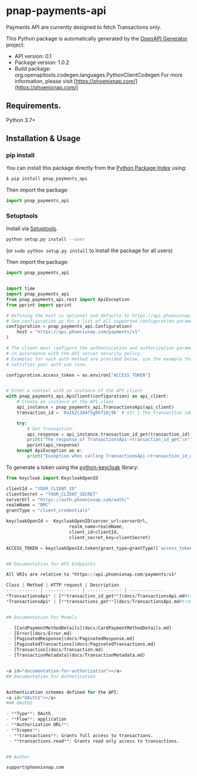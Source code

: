 # pnap-payments-api
Payments API are currently designed to fetch Transactions only.

This Python package is automatically generated by the [OpenAPI Generator](https://openapi-generator.tech) project:

- API version: 0.1
- Package version: 1.0.2
- Build package: org.openapitools.codegen.languages.PythonClientCodegen
For more information, please visit [https://phoenixnap.com/](https://phoenixnap.com/)

## Requirements.

Python 3.7+

## Installation & Usage
### pip install

You can install this package directly from the [Python Package Index](https://pypi.org/) using:

```sh
$ pip install pnap_payments_api
```

Then import the package:
```python
import pnap_payments_api
```

### Setuptools

Install via [Setuptools](http://pypi.python.org/pypi/setuptools).

```sh
python setup.py install --user
```
(or `sudo python setup.py install` to install the package for all users)

Then import the package:
```python
import pnap_payments_api
```

```python

import time
import pnap_payments_api
from pnap_payments_api.rest import ApiException
from pprint import pprint

# Defining the host is optional and defaults to https://api.phoenixnap.com/payments/v1
# See configuration.py for a list of all supported configuration parameters.
configuration = pnap_payments_api.Configuration(
    host = "https://api.phoenixnap.com/payments/v1"
)

# The client must configure the authentication and authorization parameters
# in accordance with the API server security policy.
# Examples for each auth method are provided below, use the example that
# satisfies your auth use case.

configuration.access_token = os.environ["ACCESS_TOKEN"]


# Enter a context with an instance of the API client
with pnap_payments_api.ApiClient(configuration) as api_client:
    # Create an instance of the API class
    api_instance = pnap_payments_api.TransactionsApi(api_client)
    transaction_id = '0a1b2c3d4f5g6h7i8j9k' # str | The transaction identifier.

    try:
        # Get Transaction.
        api_response = api_instance.transaction_id_get(transaction_id)
        print("The response of TransactionsApi->transaction_id_get:\n")
        pprint(api_response)
    except ApiException as e:
        print("Exception when calling TransactionsApi->transaction_id_get: %s\n" % e)

```

To generate a token using the [python-keycloak](https://pypi.org/project/python-keycloak/) library:
```python
from keycloak import KeycloakOpenID

clientId = "YOUR_CLIENT_ID"
clientSecret = "YOUR_CLIENT_SECRET"
serverUrl = "https://auth.phoenixnap.com/auth/"
realmName = "BMC"
grantType = "client_credentials"

keycloakOpenId =  KeycloakOpenID(server_url=serverUrl,
                        realm_name=realmName,
                        client_id=clientId,
                        client_secret_key=clientSecret)

ACCESS_TOKEN = keycloakOpenId.token(grant_type=grantType)['access_token']


## Documentation for API Endpoints

All URIs are relative to *https://api.phoenixnap.com/payments/v1*

Class | Method | HTTP request | Description
------------ | ------------- | ------------- | -------------
*TransactionsApi* | [**transaction_id_get**](docs/TransactionsApi.md#transaction_id_get) | **GET** /transactions/{transactionId} | Get Transaction.
*TransactionsApi* | [**transactions_get**](docs/TransactionsApi.md#transactions_get) | **GET** /transactions | Get Transactions.


## Documentation For Models

 - [CardPaymentMethodDetails](docs/CardPaymentMethodDetails.md)
 - [Error](docs/Error.md)
 - [PaginatedResponse](docs/PaginatedResponse.md)
 - [PaginatedTransactions](docs/PaginatedTransactions.md)
 - [Transaction](docs/Transaction.md)
 - [TransactionMetadata](docs/TransactionMetadata.md)


<a id="documentation-for-authorization"></a>
## Documentation For Authorization


Authentication schemes defined for the API:
<a id="OAuth2"></a>
### OAuth2

- **Type**: OAuth
- **Flow**: application
- **Authorization URL**: 
- **Scopes**: 
 - **transactions**: Grants full access to transactions.
 - **transactions.read**: Grants read only access to transactions.


## Author

support@phoenixnap.com

